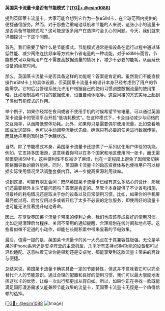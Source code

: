 **英国莱卡流量卡是否有节能模式？[[TG💪+ @esim1088](https://t.me/s/esim1088)]**

提到英国莱卡流量卡，大家可能会想到它作为一张eSIM卡，在全球范围内提供的便捷通信服务。然而，对于那些注重电池续航和节能的人来说，这张小小的流量卡是否具备节能模式呢？这可能是很多用户在选择时会关心的问题。今天，我们就来详细探讨一下这个问题。

首先，我们需要了解什么是节能模式。节能模式通常是指设备在运行过程中通过降低性能、减少网络连接频率等方式来节省电量的一种功能。对于eSIM卡而言，节能模式可以帮助用户在不需要高数据流量的情况下，减少不必要的能耗，从而延长设备的续航时间。

那么，英国莱卡流量卡是否具备这样的功能呢？答案是肯定的。虽然我们不能直接操作eSIM卡上的具体设置，但英国莱卡流量卡的设计本身已经考虑到了用户的节能需求。它的后台管理系统允许用户根据自己的使用习惯调整数据流量的使用策略，比如限制高峰时段的数据使用、设置自动休眠等。这些间接的方式实际上起到了类似节能模式的作用。

举个例子，如果你经常在夜间或者不使用手机的时候希望节省电量，可以通过英国莱卡流量卡的管理平台开启“低功耗模式”。在这种模式下，卡会自动减少与网络的交互频率，从而降低整体功耗。此外，如果你只是需要偶尔使用流量，比如查看地图或发送邮件，也可以手动调整流量优先级，确保只有必要的任务进行数据传输，而其他应用则暂时处于休眠状态。

当然，除了节能模式本身，英国莱卡流量卡还提供了一系列优化用户体验的功能。例如，它支持多国漫游，这意味着你可以在多个国家和地区使用同一张卡，而无需频繁更换SIM卡。这种便利性不仅减少了麻烦，也在一定程度上避免了因频繁切换网络而导致的额外能耗。同时，英国莱卡流量卡的动态资费体系也使得用户可以根据实际使用情况灵活调整套餐内容，进一步提高资源利用效率。

说到这里，可能有朋友会问：既然英国莱卡流量卡已经有这么多贴心的设计，那我们还需要额外关注节能问题吗？答案是肯定的。尽管卡本身提供了不少省电措施，但最终的耗电情况还是取决于你的设备以及日常使用习惯。比如，如果你的手机屏幕亮度过高、后台应用过多或者开启了太多不必要的定位服务，即使再好的流量卡也可能无法显著提升电池寿命。

因此，在享受英国莱卡流量卡带来的便利之余，我们也应该养成良好的使用习惯。比如定期清理后台程序、关闭不常用的通知提醒、合理规划在线时间和地点等。这些看似微不足道的小动作，却能在长期积累中带来显著的节电效果。

最后，值得一提的是，英国莱卡流量卡的另一大亮点在于其兼容性极强。无论是苹果的iPhone系列还是安卓阵营的主流机型，几乎所有支持eSIM功能的设备都可以轻松适配。这意味着无论你是果粉还是安卓党，都能享受到这款流量卡带来的高效与便捷。

总结来说，英国莱卡流量卡确实具备一定的节能特性，但这并不意味着它可以完全替代个人的节能意识。通过合理的配置和良好的使用习惯，我们可以最大限度地发挥这张卡的优势，让每一次出行都更加从容自如。所以，如果你正在寻找一款既能满足国际漫游需求又能兼顾节能效果的流量卡，英国莱卡流量卡无疑是一个值得信赖的选择。

[[TG💪+ @esim1088](https://t.me/s/esim1088) ![Image](https://i.postimg.cc/4NQfJmqS/Snipaste-2025-05-13-00-14-12.png)]